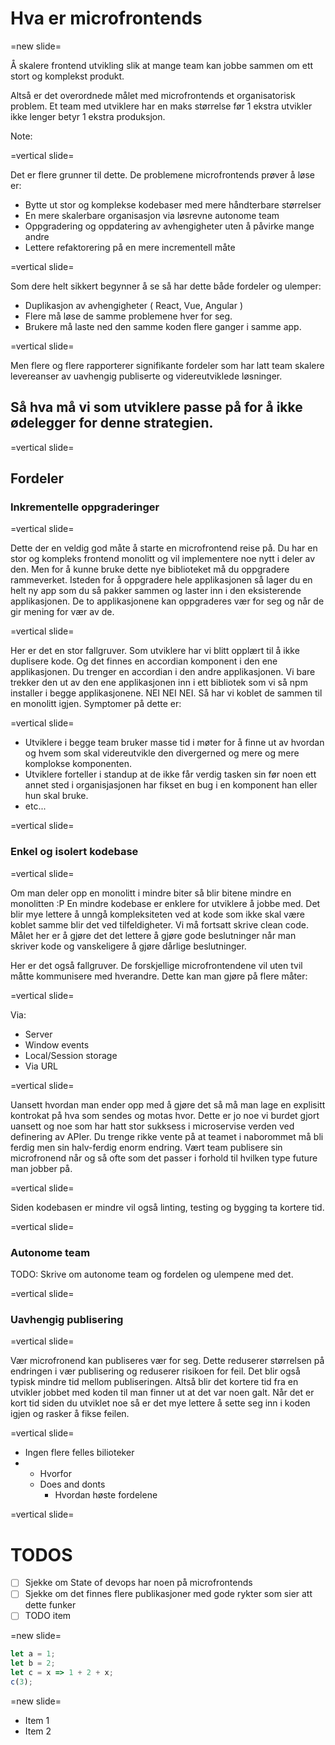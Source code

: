 <!-- .slide: data-background-image="./4.jpg" -->

# Hva er microfrontends

=new slide=

Å skalere frontend utvikling slik at mange team kan jobbe sammen om ett stort og komplekst produkt.

Altså er det overordnede målet med microfrontends et organisatorisk problem. Et team med utviklere har en maks størrelse før 1 ekstra utvikler ikke lenger betyr 1 ekstra produksjon.

Note:

=vertical slide=

Det er flere grunner til dette. De problemene microfrontends prøver å løse er:

- Bytte ut stor og komplekse kodebaser med mere håndterbare størrelser
- En mere skalerbare organisasjon via løsrevne autonome team
- Oppgradering og oppdatering av avhengigheter uten å påvirke mange andre
- Lettere refaktorering på en mere incrementell måte

=vertical slide=

Som dere helt sikkert begynner å se så har dette både fordeler og ulemper:

- Duplikasjon av avhengigheter ( React, Vue, Angular )
- Flere må løse de samme problemene hver for seg.
- Brukere må laste ned den samme koden flere ganger i samme app.

=vertical slide=

Men flere og flere rapporterer signifikante fordeler som har latt team skalere levereanser av uavhengig publiserte og videreutviklede løsninger.

## Så hva må vi som utviklere passe på for å ikke ødelegger for denne strategien.

=vertical slide=

## Fordeler

### Inkrementelle oppgraderinger

=vertical slide=

Dette der en veldig god måte å starte en microfrontend reise på. Du har en stor og kompleks frontend monolitt og vil implementere noe nytt i deler av den. Men for å kunne bruke dette nye biblioteket må du oppgradere rammeverket. Isteden for å oppgradere hele applikasjonen så lager du en helt ny app som du så pakker sammen og laster inn i den eksisterende applikasjonen. De to applikasjonene kan oppgraderes vær for seg og når de gir mening for vær av de.

=vertical slide=

Her er det en stor fallgruver. Som utviklere har vi blitt opplært til å ikke duplisere kode. Og det finnes en accordian komponent i den ene applikasjonen. Du trenger en accordian i den andre applikasjonen. Vi bare trekker den ut av den ene applikasjonen inn i ett bibliotek som vi så npm installer i begge applikasjonene. NEI NEI NEI. Så har vi koblet de sammen til en monolitt igjen. Symptomer på dette er:

=vertical slide=

- Utviklere i begge team bruker masse tid i møter for å finne ut av hvordan og hvem som skal videreutvikle den divergerned og mere og mere komplokse komponenten.
- Utviklere forteller i standup at de ikke får verdig tasken sin før noen ett annet sted i organisjasjonen har fikset en bug i en komponent han eller hun skal bruke.
- etc...

=vertical slide=

### Enkel og isolert kodebase

=vertical slide=

Om man deler opp en monolitt i mindre biter så blir bitene mindre en monolitten :P En mindre kodebase er enklere for utviklere å jobbe med. Det blir mye lettere å unngå kompleksiteten ved at kode som ikke skal være koblet samme blir det ved tilfeldigheter. Vi må fortsatt skrive clean code. Målet her er å gjøre det det lettere å gjøre gode beslutninger når man skriver kode og vanskeligere å gjøre dårlige beslutninger.

Her er det også fallgruver. De forskjellige microfrontendene vil uten tvil måtte kommunisere med hverandre. Dette kan man gjøre på flere måter:

=vertical slide=

Via:

- Server
- Window events
- Local/Session storage
- Via URL

=vertical slide=

Uansett hvordan man ender opp med å gjøre det så må man lage en explisitt kontrokat på hva som sendes og motas hvor. Dette er jo noe vi burdet gjort uansett og noe som har hatt stor sukksess i microservise verden ved definering av APIer. Du trenge rikke vente på at teamet i naborommet må bli ferdig men sin halv-ferdig enorm endring. Vært team publisere sin microfronend når og så ofte som det passer i forhold til hvilken type future man jobber på.

=vertical slide=

Siden kodebasen er mindre vil også linting, testing og bygging ta kortere tid.

=vertical slide=

### Autonome team

TODO: Skrive om autonome team og fordelen og ulempene med det.

=vertical slide=

### Uavhengig publisering

=vertical slide=

Vær microfronend kan publiseres vær for seg. Dette reduserer størrelsen på endringen i vær publisering og reduserer risikoen for feil. Det blir også typisk mindre tid mellom publiseringen. Altså blir det kortere tid fra en utvikler jobbet med koden til man finner ut at det var noen galt. Når det er kort tid siden du utviklet noe så er det mye lettere å sette seg inn i koden igjen og rasker å fikse feilen.

=vertical slide=

- Ingen flere felles bilioteker
- - Hvorfor
  - Does and donts
    - Hvordan høste fordelene

=vertical slide=

# TODOS

- [ ] Sjekke om State of devops har noen på microfrontends
- [ ] Sjekke om det finnes flere publikasjoner med gode rykter som sier att dette funker
- [ ] TODO item

=new slide=

<!-- .slide: data-background="#FFF" -->

```js [1-2|3|4]
let a = 1;
let b = 2;
let c = x => 1 + 2 + x;
c(3);
```

=new slide=

- Item 1 <!-- .element: class="fragment" data-fragment-index="2" -->
- Item 2 <!-- .element: class="fragment" data-fragment-index="1" -->
